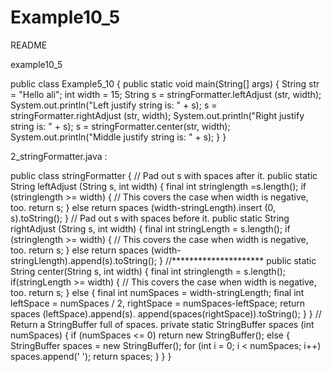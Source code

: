 # Example10_5
README

example10_5

public class Example5_10 { public static void main(String[] args) { String str = "Hello ali";
int width = 15;
String s = stringFormatter.leftAdjust (str, width);
System.out.println("Left justify string is: " + s); s = stringFormatter.rightAdjust (str, width);
System.out.println("Right justify string is: " + s);
s = stringFormatter.center(str, width); System.out.println("Middle justify string is: " + s); } }

2_stringFormatter.java :

public class stringFormatter { // Pad out s with spaces after it. public static String leftAdjust (String s, int width) {
final int stringlength =s.length(); if (stringlength >= width) {
// This covers the case when width is negative, too. return s; }
else return spaces (width-stringLength).insert (0, s).toString(); } // Pad out s with spaces before it. public static String rightAdjust (String s, int width) { final int stringLength = s.length();
if (stringlength >= width) { // This covers the case when width is negative, too. return s; } else return spaces (width-stringLlength).append(s).toString(); } //********************* public static String center(String s, int width) { final int stringlength = s.length(); if(stringLength >= width) { // This covers the case when width is negative, too. return s; }
else {
final int numSpaces = width-stringLength;
final int leftSpace = numSpaces / 2, rightSpace = numSpaces-leftSpace; return spaces (leftSpace).append(s). append(spaces(rightSpace)).toString(); } } // Return a StringBuffer full of spaces. private static StringBuffer spaces (int numSpaces) { if (numSpaces <= 0) return new StringBuffer();
else { StringBuffer spaces = new StringBuffer(); for (int i = 0; i < numSpaces; i++) spaces.append(' '); return spaces; } } }

